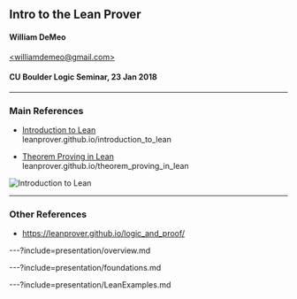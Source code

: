 ## Intro to the Lean Prover

#### William DeMeo
[&lt;williamdemeo@gmail.com&gt;](mailto:williamdemeo@gmail.com)

#### CU Boulder Logic Seminar, 23 Jan 2018

---

### Main References

+ [Introduction to Lean](https://leanprover.github.io/introduction_to_lean/)  
leanprover.github.io/introduction_to_lean

+ [Theorem Proving in Lean](https://leanprover.github.io/theorem_proving_in_lean/)  
leanprover.github.io/theorem_proving_in_lean

![Introduction to Lean](https://sms.cam.ac.uk/media/2521061/embed)

---

### Other References

+ https://leanprover.github.io/logic_and_proof/


---?include=presentation/overview.md

---?include=presentation/foundations.md

---?include=presentation/LeanExamples.md
